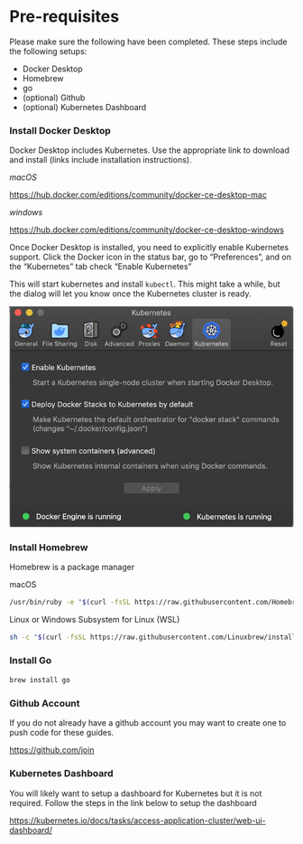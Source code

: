 # Pre-requisites 

Please make sure the following have been completed. These steps include the 
following setups:
- Docker Desktop
- Homebrew
- go
- (optional) Github
- (optional) Kubernetes Dashboard


### Install Docker Desktop

Docker Desktop includes Kubernetes. Use the appropriate link to download and install (links include installation instructions).

*macOS*

https://hub.docker.com/editions/community/docker-ce-desktop-mac

*windows*

https://hub.docker.com/editions/community/docker-ce-desktop-windows

Once Docker Desktop is installed, you need to explicitly enable Kubernetes support. Click the Docker icon in the status 
bar, go to “Preferences”, and on the “Kubernetes” tab check “Enable Kubernetes”

This will start kubernetes and install `kubectl`.  This might take a while, but the dialog will let you know once the 
Kubernetes cluster is ready.


![Kubernetes Running](screens/docker-desktop-k8s-running.png)
 
### Install Homebrew 
Homebrew is a package manager

macOS
```bash
/usr/bin/ruby -e "$(curl -fsSL https://raw.githubusercontent.com/Homebrew/install/master/install)"
```

Linux or Windows Subsystem for Linux (WSL)
```bash
sh -c "$(curl -fsSL https://raw.githubusercontent.com/Linuxbrew/install/master/install.sh)"
```

### Install Go

```bash
brew install go
```


### Github Account

If you do not already have a github account you may want to create one to push code for these guides.

https://github.com/join


### Kubernetes Dashboard

You will likely want to setup a dashboard for Kubernetes but it is not required. Follow the steps in the link below to setup the dashboard

https://kubernetes.io/docs/tasks/access-application-cluster/web-ui-dashboard/
